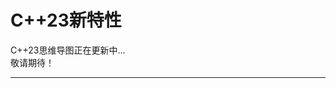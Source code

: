 ## <h1 id="cpp_23">C++23新特性</h1>

C++23思维导图正在更新中...
<br>
敬请期待！

<!--
![C++17思维导图](https://www.0voice.com/uiwebsite/cpp_new_features/C++17_new_features.png)
-->
-----------
